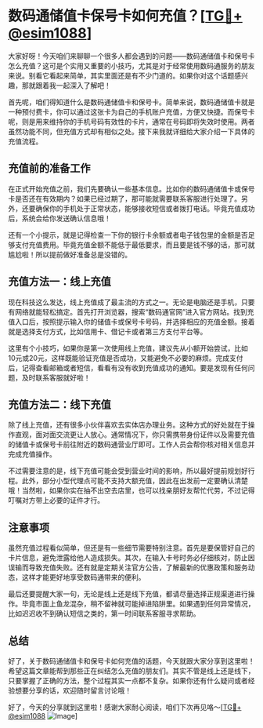 # 数码通储值卡保号卡如何充值？[[TG💪+ @esim1088](https://t.me/s/esim1088)]

大家好呀！今天咱们来聊聊一个很多人都会遇到的问题——数码通储值卡和保号卡怎么充值？这可是个实用又重要的小技巧，尤其是对于经常使用数码通服务的朋友来说。别看它看起来简单，其实里面还是有不少门道的。如果你对这个话题感兴趣，那就跟着我一起深入了解吧！

首先呢，咱们得知道什么是数码通储值卡和保号卡。简单来说，数码通储值卡就是一种预付费卡，你可以通过这张卡为自己的手机账户充值，方便又快捷。而保号卡呢，则是用来维持你的手机号码有效性的卡片，通常在号码即将失效时使用。两者虽然功能不同，但充值方式却有相似之处。接下来我就详细给大家介绍一下具体的充值流程。

## 充值前的准备工作

在正式开始充值之前，我们先要确认一些基本信息。比如你的数码通储值卡或保号卡是否还在有效期内？如果已经过期了，那可能就需要联系客服进行处理了。另外，还要确保你的手机处于正常状态，能够接收短信或者拨打电话。毕竟充值成功后，系统会给你发送确认信息哦！

还有一个小提示，就是记得检查一下你的银行卡余额或者电子钱包里的金额是否足够支付充值费用。毕竟充值金额不能低于最低要求，而且要是钱不够的话，那可就尴尬啦！所以提前做好准备总是没错的。

## 充值方法一：线上充值

现在科技这么发达，线上充值成了最主流的方式之一。无论是电脑还是手机，只要有网络就能轻松搞定。首先打开浏览器，搜索“数码通官网”进入官方网站。找到充值入口后，按照提示输入你的储值卡或保号卡号码，并选择相应的充值金额。接着就是选择支付方式，比如信用卡、借记卡或者第三方支付平台等。

这里有个小技巧，如果你是第一次使用线上充值，建议先从小额开始尝试，比如10元或20元，这样既能验证充值是否成功，又能避免不必要的麻烦。完成支付后，记得查看邮箱或者短信，看看有没有收到充值成功的通知。要是发现有任何问题，及时联系客服就好啦！

## 充值方法二：线下充值

除了线上充值，还有很多小伙伴喜欢去实体店办理业务。这种方式的好处就在于操作直观，面对面交流更让人放心。通常情况下，你只需携带身份证件以及需要充值的储值卡或保号卡前往附近的数码通营业厅即可。工作人员会帮你核对相关信息并完成充值操作。

不过需要注意的是，线下充值可能会受到营业时间的影响，所以最好提前规划好行程。此外，部分小型代理点可能不支持大额充值，因此在出发前一定要确认清楚哦！当然啦，如果你实在抽不出空去店里，也可以找亲朋好友帮忙代劳，不过记得叮嘱对方带上必要的证件才行。

## 注意事项

虽然充值过程看似简单，但还是有一些细节需要特别注意。首先是要保管好自己的卡片信息，避免泄露给他人造成损失。其次，在输入卡号时务必仔细核对，防止因误输而导致充值失败。还有就是定期关注官方公告，了解最新的优惠政策和服务动态，这样才能更好地享受数码通带来的便利。

最后还要提醒大家一句，无论是线上还是线下充值，都请尽量选择正规渠道进行操作。毕竟市面上鱼龙混杂，稍不留神就可能掉进陷阱里。如果遇到任何异常情况，比如迟迟收不到确认短信之类的，第一时间联系客服寻求帮助。

## 总结

好了，关于数码通储值卡和保号卡如何充值的话题，今天就跟大家分享到这里啦！希望这篇文章能帮到那些正在纠结怎么充值的朋友们。其实不管是线上还是线下，只要掌握了正确的方法，整个过程其实一点都不复杂。如果你还有什么疑问或者经验想要分享的话，欢迎随时留言讨论哦！

好了，今天的分享就到这里啦！感谢大家耐心阅读，咱们下次再见咯～[[TG💪+ @esim1088](https://t.me/s/esim1088) ![Image](https://i.postimg.cc/4NQfJmqS/Snipaste-2025-05-13-00-14-12.png)]